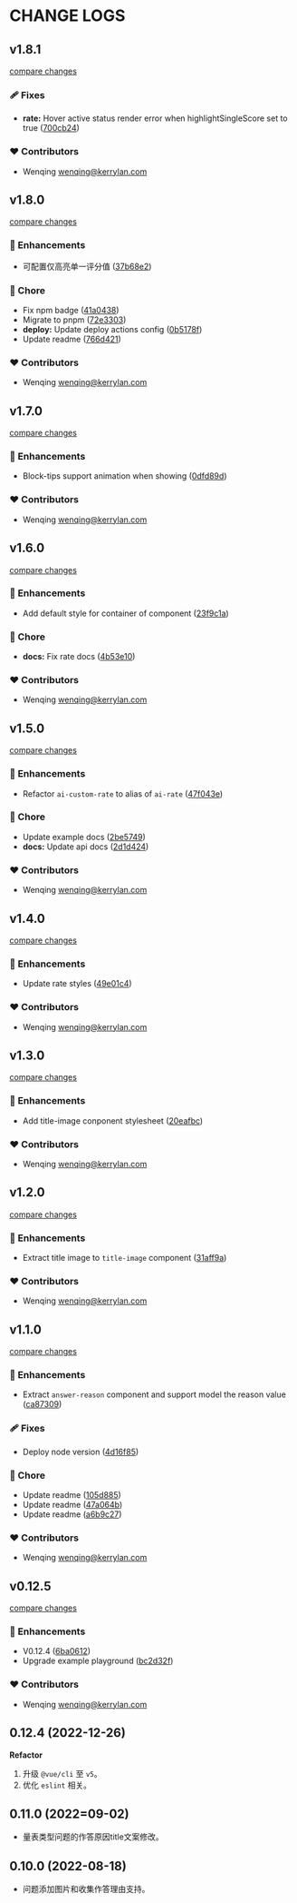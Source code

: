 # CHANGE LOGS

## v1.8.1

[compare changes](https://github.com/yisibell/aidol-questionnaire-ui/compare/v1.8.0...v1.8.1)

### 🩹 Fixes

- **rate:** Hover active status render error when highlightSingleScore set to true ([700cb24](https://github.com/yisibell/aidol-questionnaire-ui/commit/700cb24))

### ❤️ Contributors

- Wenqing <wenqing@kerrylan.com>

## v1.8.0

[compare changes](https://github.com/yisibell/aidol-questionnaire-ui/compare/v1.7.0...v1.8.0)

### 🚀 Enhancements

- 可配置仅高亮单一评分值 ([37b68e2](https://github.com/yisibell/aidol-questionnaire-ui/commit/37b68e2))

### 🏡 Chore

- Fix npm badge ([41a0438](https://github.com/yisibell/aidol-questionnaire-ui/commit/41a0438))
- Migrate to pnpm ([72e3303](https://github.com/yisibell/aidol-questionnaire-ui/commit/72e3303))
- **deploy:** Update deploy actions config ([0b5178f](https://github.com/yisibell/aidol-questionnaire-ui/commit/0b5178f))
- Update readme ([766d421](https://github.com/yisibell/aidol-questionnaire-ui/commit/766d421))

### ❤️ Contributors

- Wenqing <wenqing@kerrylan.com>

## v1.7.0

[compare changes](https://github.com/yisibell/aidol-questionnaire-ui/compare/v1.6.0...v1.7.0)

### 🚀 Enhancements

- Block-tips support animation when showing ([0dfd89d](https://github.com/yisibell/aidol-questionnaire-ui/commit/0dfd89d))

### ❤️ Contributors

- Wenqing <wenqing@kerrylan.com>

## v1.6.0

[compare changes](https://github.com/yisibell/aidol-questionnaire-ui/compare/v1.5.0...v1.6.0)

### 🚀 Enhancements

- Add default style for container of component ([23f9c1a](https://github.com/yisibell/aidol-questionnaire-ui/commit/23f9c1a))

### 🏡 Chore

- **docs:** Fix rate docs ([4b53e10](https://github.com/yisibell/aidol-questionnaire-ui/commit/4b53e10))

### ❤️ Contributors

- Wenqing <wenqing@kerrylan.com>

## v1.5.0

[compare changes](https://github.com/yisibell/aidol-questionnaire-ui/compare/v1.4.0...v1.5.0)

### 🚀 Enhancements

- Refactor `ai-custom-rate` to alias of  `ai-rate` ([47f043e](https://github.com/yisibell/aidol-questionnaire-ui/commit/47f043e))

### 🏡 Chore

- Update example docs ([2be5749](https://github.com/yisibell/aidol-questionnaire-ui/commit/2be5749))
- **docs:** Update api docs ([2d1d424](https://github.com/yisibell/aidol-questionnaire-ui/commit/2d1d424))

### ❤️ Contributors

- Wenqing <wenqing@kerrylan.com>

## v1.4.0

[compare changes](https://github.com/yisibell/aidol-questionnaire-ui/compare/v1.3.0...v1.4.0)

### 🚀 Enhancements

- Update rate styles ([49e01c4](https://github.com/yisibell/aidol-questionnaire-ui/commit/49e01c4))

### ❤️ Contributors

- Wenqing <wenqing@kerrylan.com>

## v1.3.0

[compare changes](https://github.com/yisibell/aidol-questionnaire-ui/compare/v1.2.0...v1.3.0)

### 🚀 Enhancements

- Add title-image conponent stylesheet ([20eafbc](https://github.com/yisibell/aidol-questionnaire-ui/commit/20eafbc))

### ❤️ Contributors

- Wenqing <wenqing@kerrylan.com>

## v1.2.0

[compare changes](https://github.com/yisibell/aidol-questionnaire-ui/compare/v1.1.0...v1.2.0)

### 🚀 Enhancements

- Extract title image to  `title-image` component ([31aff9a](https://github.com/yisibell/aidol-questionnaire-ui/commit/31aff9a))

### ❤️ Contributors

- Wenqing <wenqing@kerrylan.com>

## v1.1.0

[compare changes](https://github.com/yisibell/aidol-questionnaire-ui/compare/v0.12.5...v1.1.0)

### 🚀 Enhancements

- Extract `answer-reason` component and support model the reason value ([ca87309](https://github.com/yisibell/aidol-questionnaire-ui/commit/ca87309))

### 🩹 Fixes

- Deploy node version ([4d16f85](https://github.com/yisibell/aidol-questionnaire-ui/commit/4d16f85))

### 🏡 Chore

- Update readme ([105d885](https://github.com/yisibell/aidol-questionnaire-ui/commit/105d885))
- Update readme ([47a064b](https://github.com/yisibell/aidol-questionnaire-ui/commit/47a064b))
- Update readme ([a6b9c27](https://github.com/yisibell/aidol-questionnaire-ui/commit/a6b9c27))

### ❤️ Contributors

- Wenqing <wenqing@kerrylan.com>

## v0.12.5

[compare changes](https://github.com/yisibell/aidol-questionnaire-ui/compare/v0.12.4...v0.12.5)

### 🚀 Enhancements

- V0.12.4 ([6ba0612](https://github.com/yisibell/aidol-questionnaire-ui/commit/6ba0612))
- Upgrade example playground ([bc2d32f](https://github.com/yisibell/aidol-questionnaire-ui/commit/bc2d32f))

### ❤️ Contributors

- Wenqing <wenqing@kerrylan.com>

## 0.12.4 (2022-12-26)

**Refactor**

1. 升级 `@vue/cli` 至 `v5`。
2. 优化 `eslint` 相关。

## 0.11.0 (2022=09-02)

- 量表类型问题的作答原因title文案修改。

## 0.10.0 (2022-08-18)

- 问题添加图片和收集作答理由支持。